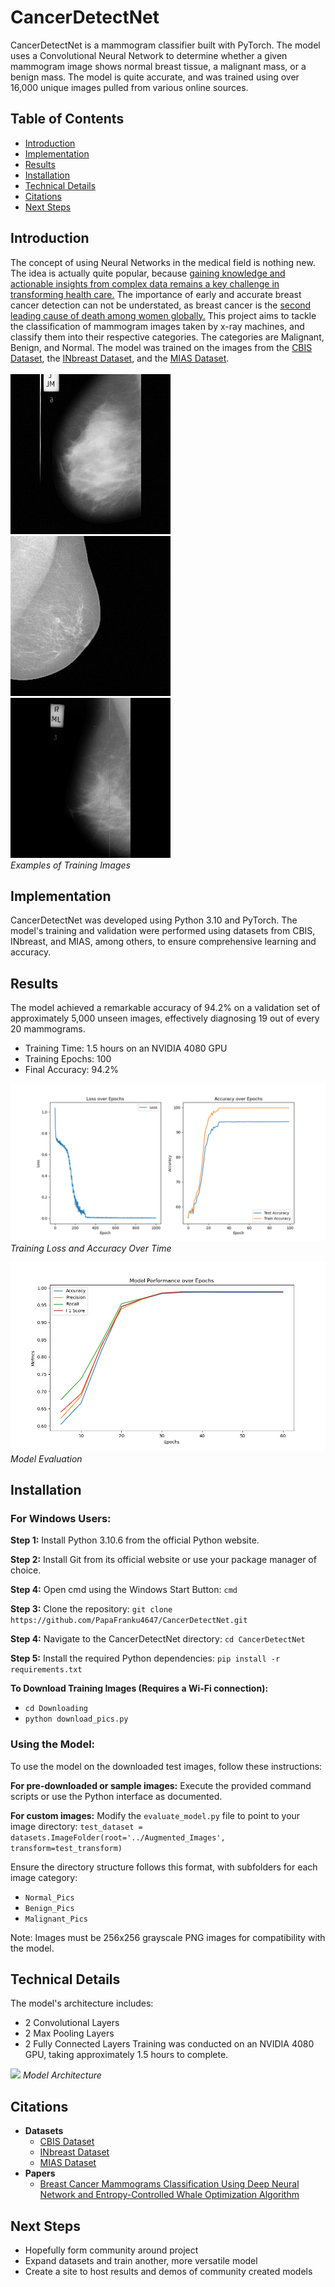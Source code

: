 # CancerDetectNet

CancerDetectNet is a mammogram classifier built with PyTorch. The model uses a Convolutional Neural Network to determine whether a given mammogram image shows normal breast tissue, a malignant mass, or a benign mass. The model is quite accurate, and was trained using over 16,000 unique images pulled from various online sources.

## Table of Contents
- [Introduction](#introduction)
- [Implementation](#implementation)
- [Results](#results)
- [Installation](#installation)
- [Technical Details](#technical-details)
- [Citations](#citations)
- [Next Steps](#next-steps)


## Introduction
The concept of using Neural Networks in the medical field is nothing new. The idea is actually quite popular, because [gaining knowledge and actionable insights from complex data remains a key challenge in transforming health care.](https://www.ncbi.nlm.nih.gov/pmc/articles/PMC6455466/) The importance of early and accurate breast cancer detection can not be understated, as breast cancer is the [second leading cause of death among women globally.](https://www.cdc.gov/cancer/breast/basic_info/index.htm#:~:text=Except%20for%20skin%20cancer%2C%20breast,cancer%20death%20among%20Hispanic%20women.) This project aims to tackle the classification of mammogram images taken by x-ray machines, and classify them into their respective categories. The categories are Malignant, Benign, and Normal. The model was trained on the images from the [CBIS Dataset](https://www.kaggle.com/datasets/awsaf49/cbis-ddsm-breast-cancer-image-dataset), the [INbreast Dataset](https://www.kaggle.com/datasets/ramanathansp20/inbreast-dataset), and the [MIAS Dataset](https://www.kaggle.com/datasets/kmader/mias-mammography).<br /><br />
<img src="Figures/109_24_mias.png"> 
<img src="Figures/10_16_inbreast.png">
<img src="Figures/104_7_mias.png"><br />
*Examples of Training Images*

## Implementation
CancerDetectNet was developed using Python 3.10 and PyTorch. The model's training and validation were performed using datasets from CBIS, INbreast, and MIAS, among others, to ensure comprehensive learning and accuracy.

## Results
The model achieved a remarkable accuracy of 94.2% on a validation set of approximately 5,000 unseen images, effectively diagnosing 19 out of every 20 mammograms.
- Training Time: 1.5 hours on an NVIDIA 4080 GPU
- Training Epochs: 100
- Final Accuracy: 94.2%

<img src="Figures/Training_2.png">*Training Loss and Accuracy Over Time*

<img src="Figures/Evaluation_1.png">*Model Evaluation*

## Installation
### For Windows Users:

**Step 1:** Install Python 3.10.6 from the official Python website.

**Step 2:** Install Git from its official website or use your package manager of choice.

**Step 4:** Open cmd using the Windows Start Button: ```cmd```

**Step 3:** Clone the repository: ```git clone https://github.com/PapaFranku4647/CancerDetectNet.git```

**Step 4:** Navigate to the CancerDetectNet directory: ```cd CancerDetectNet```

**Step 5:** Install the required Python dependencies: ```pip install -r requirements.txt```

**To Download Training Images (Requires a Wi-Fi connection):**
- ```cd Downloading```
- ```python download_pics.py```

### Using the Model:

To use the model on the downloaded test images, follow these instructions:

**For pre-downloaded or sample images:**
Execute the provided command scripts or use the Python interface as documented.

**For custom images:**
Modify the `evaluate_model.py` file to point to your image directory:
```test_dataset = datasets.ImageFolder(root='../Augmented_Images', transform=test_transform)```

Ensure the directory structure follows this format, with subfolders for each image category:
- `Normal_Pics`
- `Benign_Pics`
- `Malignant_Pics`

Note: Images must be 256x256 grayscale PNG images for compatibility with the model.

## Technical Details
The model's architecture includes:
- 2 Convolutional Layers
- 2 Max Pooling Layers
- 2 Fully Connected Layers
Training was conducted on an NVIDIA 4080 GPU, taking approximately 1.5 hours to complete.

<img src="Figures/Model_Visualization_2.png">   *Model Architecture*

## Citations
- <strong>Datasets</strong>
  - [CBIS Dataset](https://www.kaggle.com/datasets/awsaf49/cbis-ddsm-breast-cancer-image-dataset)
  - [INbreast Dataset](https://www.kaggle.com/datasets/ramanathansp20/inbreast-dataset)
  - [MIAS Dataset](https://www.kaggle.com/datasets/kmader/mias-mammography)
- <strong>Papers</strong>
  - [Breast Cancer Mammograms Classification Using Deep Neural Network and Entropy-Controlled Whale Optimization Algorithm](https://www.mdpi.com/2075-4418/12/2/557)

## Next Steps  
- Hopefully form community around project
- Expand datasets and train another, more versatile model
- Create a site to host results and demos of community created models
